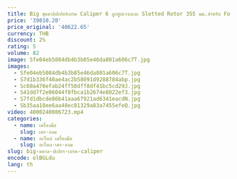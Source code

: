 ```yaml
---
title: Big ชุดคาลิปเปอร์เบรค Caliper 6 ลูกสูบเจาะและ Slotted Rotor 355 มม.สําหรับ Ford Mondeo / Taurus / Edge
price: '39810.20'
price_original: '40622.65'
currency: THB
discount: 2%
rating: 5
volume: 82
image: Sfe04eb5084db4b3b85e46da801a606c7T.jpg
images:
  - Sfe04eb5084db4b3b85e46da801a606c7T.jpg
  - S7d1b336f40ae4ac2b58091d9288784abp.jpg
  - Sc60a470efab24ff58dff8df41bc5cd29J.jpg
  - S41dd7f2e06044f8fbca1b2674e8022ef3.jpg
  - S7fd1dbcde86b41aaa6f921ad6341eacdN.jpg
  - Sb35aa18ee6aa48ec81329a83a7455efeQ.jpg
video: 4000240086723.mp4
categories:
  - name: เครื่องมือ
    slug: เคร-องม
  - name: อะไหล่ เครื่องมือ
    slug: อะไหล-เคร-องม
slug: big-ดคาล-ปเปอร-เบรค-caliper
encode: olBGLdu
lang: th
---
```

  